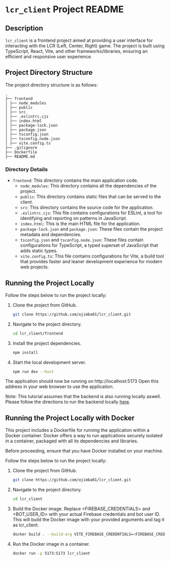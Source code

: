 # `lcr_client` Project README

## Description

`lcr_client` is a frontend project aimed at providing a user interface for interacting with the LCR (Left, Center, Right) game. The project is built using TypeScript, React, Vite, and other frameworks/libraries, ensuring an efficient and responsive user experience.

## Project Directory Structure

The project directory structure is as follows:

```terminal
.
├── frontend
│ ├── node_modules
│ ├── public
│ ├── src
│ ├── .eslintrc.cjs
│ ├── index.html
│ ├── package-lock.json
│ ├── package.json
│ ├── tsconfig.json
│ ├── tsconfig.node.json
│ ├── vite.config.ts
├── .gitignore
├── Dockerfile
├── README.md
```
### Directory Details

- `frontend`: This directory contains the main application code.
  - `node_modules`: This directory contains all the dependencies of the project.
  - `public`: This directory contains static files that can be served to the client.
  - `src`: This directory contains the source code for the application.
  - `.eslintrc.cjs`: This file contains configurations for ESLint, a tool for identifying and reporting on patterns in JavaScript.
  - `index.html`: This is the main HTML file for the application.
  - `package-lock.json` and `package.json`: These files contain the project metadata and dependencies.
  - `tsconfig.json` and `tsconfig.node.json`: These files contain configurations for TypeScript, a typed superset of JavaScript that adds static types.
  - `vite.config.ts`: This file contains configurations for Vite, a build tool that provides faster and leaner development experience for modern web projects.

## Running the Project Locally

Follow the steps below to run the project locally:

1. Clone the project from GitHub.
   ```sh
   git clone https://github.com/ojimba01/lcr_client.git
2. Navigate to the project directory.
   ```sh
   cd lcr_client/frontend
3. Install the project dependencies.
   ```sh
   npm install
4. Start the local development server.
   ```sh
   npm run dev --host

The application should now be running on http://localhost:5173 Open this address in your web browser to use the application.

Note: This tutorial assumes that the backend is also running locally aswell. Please follow the directions to run the backend locally [here](https://github.com/ojimba01/lcr_server/).

## Running the Project Locally with Docker

This project includes a Dockerfile for running the application within a Docker container. Docker offers a way to run applications securely isolated in a container, packaged with all its dependencies and libraries.

Before proceeding, ensure that you have Docker installed on your machine.

Follow the steps below to run the project locally:

1. Clone the project from GitHub.
   ```sh
   git clone https://github.com/ojimba01/lcr_client.git
2. Navigate to the project directory.
   ```sh
   cd lcr_client
   
3. Build the Docker image. Replace <FIREBASE_CREDENTIALS> and <BOT_USER_ID> with your actual Firebase credentials and bot user ID. This will build the Docker image with your provided arguments and tag it as lcr_client.
   ```sh
   docker build . --build-arg VITE_FIREBASE_CREDENTIALS=<FIREBASE_CREDENTIALS> --build-arg VITE_BOT_USER_ID=<BOT_USER_ID> -t lcr_client
4. Run the Docker image in a container.
   ```sh
   docker run -p 5173:5173 lcr_client

